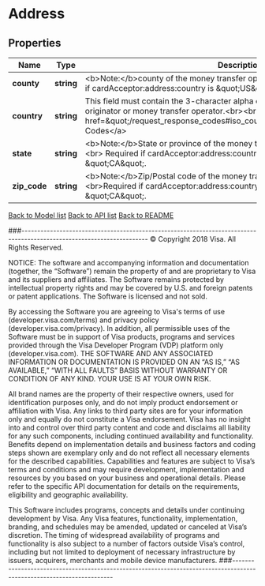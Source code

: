 # Address

## Properties
Name | Type | Description | Notes
------------ | ------------- | ------------- | -------------
**county** | **string** | &lt;b&gt;Note:&lt;/b&gt;county of the money transfer operator/Originator.&lt;br&gt;&lt;br&gt;Required if cardAcceptor:address:country is \&quot;US\&quot;. | [optional] 
**country** | **string** | This field must contain the 3-character alpha country code for the country of the originator or money transfer operator.&lt;br&gt;&lt;br&gt;Refer to &lt;a href&#x3D;\&quot;/request_response_codes#iso_country_and_currency_codes\&quot;&gt;ISO Codes&lt;/a&gt; | 
**state** | **string** | &lt;b&gt;Note:&lt;/b&gt;State or province of the money transfer operator/Originator. &lt;br&gt;&lt;br&gt; Required if cardAcceptor:address:country is \&quot;US\&quot; or \&quot;CA\&quot;. | [optional] 
**zip_code** | **string** | &lt;b&gt;Note:&lt;/b&gt;Zip/Postal code of the money transfer operator/Originator.&lt;br&gt;&lt;br&gt;Required if cardAcceptor:address:country is \&quot;US\&quot; or \&quot;CA\&quot;. | [optional] 

[Back to Model list](../../README.md#documentation-for-models)          [Back to API list](../../README.md#documentation-for-api-endpoints)          [Back to README](../../README.md)



###----------------------------------------------------------------------------------------------------------------------
© Copyright 2018 Visa. All Rights Reserved.

NOTICE: The software and accompanying information and documentation (together, the “Software”) remain the property of
and are proprietary to Visa and its suppliers and affiliates. The Software remains protected by intellectual property
rights and may be covered by U.S. and foreign patents or patent applications. The Software is licensed and not sold.

By accessing the Software you are agreeing to Visa's terms of use (developer.visa.com/terms) and privacy policy (developer.visa.com/privacy).
In addition, all permissible uses of the Software must be in support of Visa products, programs and services provided
through the Visa Developer Program (VDP) platform only (developer.visa.com). THE SOFTWARE AND ANY ASSOCIATED
INFORMATION OR DOCUMENTATION IS PROVIDED ON AN “AS IS,” “AS AVAILABLE,” “WITH ALL FAULTS” BASIS WITHOUT WARRANTY OR
CONDITION OF ANY KIND. YOUR USE IS AT YOUR OWN RISK.

All brand names are the property of their respective owners, used for identification purposes only, and do not imply
product endorsement or affiliation with Visa. Any links to third party sites are for your information only and equally
do not constitute a Visa endorsement. Visa has no insight into and control over third party content and code and disclaims
all liability for any such components, including continued availability and functionality. Benefits depend on implementation
details and business factors and coding steps shown are exemplary only and do not reflect all necessary elements for the
described capabilities. Capabilities and features are subject to Visa’s terms and conditions and may require development,
implementation and resources by you based on your business and operational details. Please refer to the specific
API documentation for details on the requirements, eligibility and geographic availability.

This Software includes programs, concepts and details under continuing development by Visa. Any Visa features,
functionality, implementation, branding, and schedules may be amended, updated or canceled at Visa’s discretion.
The timing of widespread availability of programs and functionality is also subject to a number of factors outside Visa’s control,
including but not limited to deployment of necessary infrastructure by issuers, acquirers, merchants and mobile device manufacturers.
###----------------------------------------------------------------------------------------------------------------------